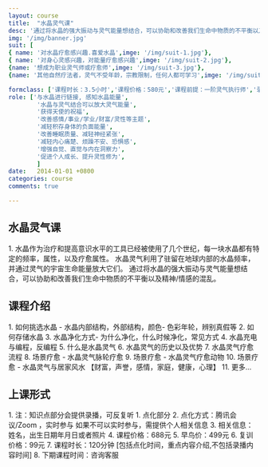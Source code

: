 ```yaml
---
layout: course
title:  "水晶灵气课"
desc: '通过将水晶的强大振动与灵气能量想结合，可以协助和改善我们生命中物质的不平衡以及精神/情感的混乱。'
img: '/img/banner.jpg'
suit: [
{ name: '对水晶疗愈感兴趣.喜爱水晶',imge: '/img/suit-1.jpg'},
{ name: '对身心灵感兴趣，对能量疗愈感兴趣',imge: '/img/suit-2.jpg'},
{name: '想成为职业灵气师或疗愈师',imge: '/img/suit-3.jpg'},
{name: '其他自然疗法者，灵气不受年龄，宗教限制，任何人都可学习',imge: '/img/suit-4.jpg'}]

formclass: ['课程时长：3.5小时','课程价格：580元','课程前提：一阶灵气执行师','录播课程，随时报名']
role: ['与水晶进行链接, 感知水晶能量',
        '水晶与灵气结合可以放大灵气能量',
        '获得天使的祝福',
        '改善感情/事业/学业/财富/灵性等主题',
        '减轻积存身体的负面能量',
        '改善睡眠质量、减轻神经紧张',
        '减轻内心痛楚、烦躁不安、恐惧感',
        '增强自觉、直觉与内在洞察力',
        '促进个人成长、提升灵性修为',
        ]
date:   2014-01-01 +0800
categories: course
comments: true

---
```

<h2>水晶灵气课</h2>
1. 水晶作为治疗和提高意识水平的工具已经被使用了几个世纪，每一块水晶都有特定的频率，属性，以及疗愈属性。
   水晶灵气利用了驻留在地球内部的水晶频率，并通过灵气的宇宙生命能量放大它们。
   通过将水晶的强大振动与灵气能量想结合，可以协助和改善我们生命中物质的不平衡以及精神/情感的混乱。
   

<h2>课程介绍</h2>
1. 如何挑选水晶 - 水晶内部结构，外部结构，颜色- 色彩年轮，辨别真假等
2. 如何存储水晶
3. 水晶净化方式- 为什么净化，什么时候净化，常见方式
4. 水晶充电与编程，反编程
5. 什么是水晶灵气
6. 水晶灵气的历史以及优势
7. 水晶灵气疗愈流程
8. 场景疗愈 - 水晶灵气脉轮疗愈
9. 场景疗愈 - 水晶灵气疗愈动物
10. 场景疗愈 - 水晶灵气与居家风水 【财富，声誉，感情，家庭，健康，心理】
11. 更多...




<h2>上课形式</h2>
1. 注：知识点部分会提供录播，可反复听
1. 点化部分
2. 点化方式：腾讯会议/Zoom ，实时参与
            如果不可以实时参与，需提供个人相关信息
3. 相关信息：姓名，出生日期年月日或者照片       
4. 课程价格：688元
5. 早鸟价：499元
6. 复训价格：99元
7. 课程时长：120分钟 [包括点化时间，重点内容介绍,不包括录播内容时间]
8. 下期课程时间：咨询客服


